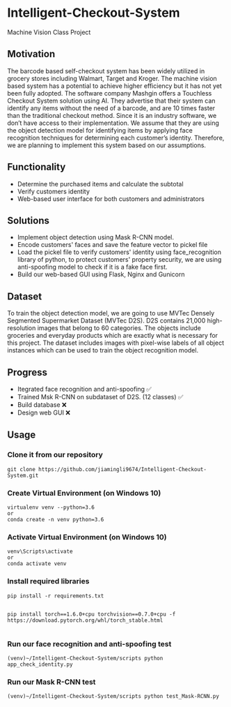 # Intelligent-Checkout-System
Machine Vision Class Project

## Motivation
The barcode based self-checkout system has been widely utilized in grocery stores including Walmart, Target and Kroger. The machine vision based system has a potential to achieve higher efficiency but it has not yet been fully adopted. The software company Mashgin offers a Touchless Checkout System solution using AI. They advertise that their system can identify any items without the need of a barcode, and are 10 times faster than the traditional checkout method. Since it is an industry software, we don’t have access to their implementation. We assume that they are using the object detection model for identifying items by applying face recognition techniques for determining each customer’s identity. Therefore, we are planning to implement this system based on our assumptions.

## Functionality

* Determine the purchased items and calculate the subtotal 
* Verify customers identity
* Web-based user interface for both customers and administrators

## Solutions

* Implement object detection using Mask R-CNN model.
* Encode customers' faces and save the feature vector to pickel file
* Load the pickel file to verify customers' identity using face_recognition library of python, to protect customers' property security, we are using anti-spoofing model to check if it is a fake face first.
* Build our web-based GUI using Flask, Nginx and Gunicorn

## Dataset

To train the object detection model, we are going to use MVTec Densely Segmented Supermarket Dataset (MVTec D2S). D2S contains 21,000 high-resolution images that belong to 60 categories. The objects include groceries and everyday products which are exactly what is necessary for this project. The dataset includes images with pixel-wise labels of all object instances which can be used to train the object recognition model. 

## Progress
* Itegrated face recognition and anti-spoofing :white_check_mark:
* Trained Msk R-CNN on subdataset of D2S. (12 classes) :white_check_mark:
* Build database :x:
* Design web GUI :x:

## Usage

### Clone it from our repository

```
git clone https://github.com/jiamingli9674/Intelligent-Checkout-System.git

```



### Create Virtual Environment (on Windows 10)

```
virtualenv venv --python=3.6
or
conda create -n venv python=3.6

```

### Activate Virtual Environment (on Windows 10)

```
venv\Scripts\activate  
or
conda activate venv

```

### Install required libraries

```
pip install -r requirements.txt 


pip install torch==1.6.0+cpu torchvision==0.7.0+cpu -f https://download.pytorch.org/whl/torch_stable.html


```



### Run our face recognition and anti-spoofing test

```
(venv)~/Intelligent-Checkout-System/scripts python app_check_identity.py

```

### Run our Mask R-CNN test

```
(venv)~/Intelligent-Checkout-System/scripts python test_Mask-RCNN.py

```
